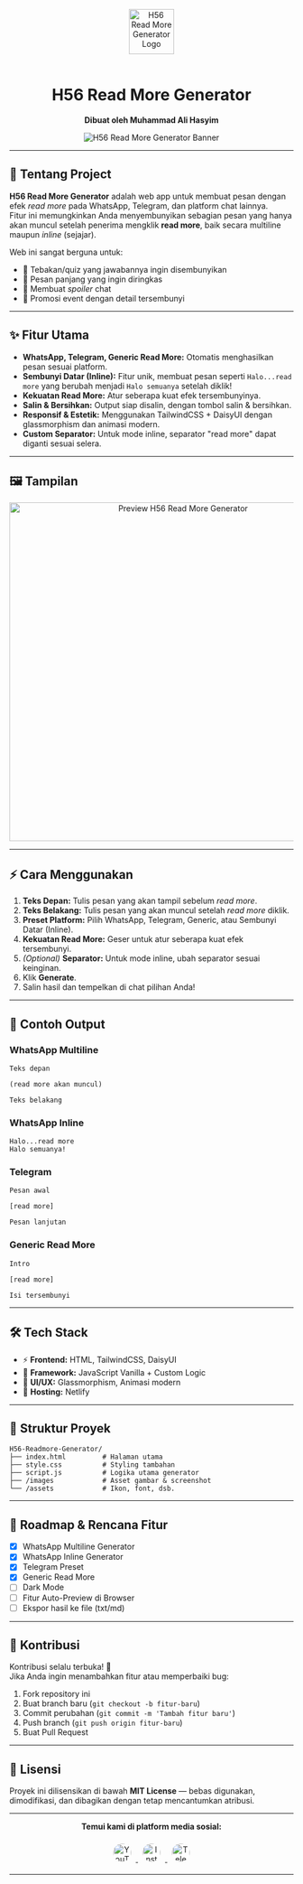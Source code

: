 <p align="center">
  <img src="https://h56-readmore-generator.netlify.app/H56.png" alt="H56 Read More Generator Logo" width="80" style="margin-bottom:16px;" />
</p>
<h1 align="center">H56 Read More Generator</h1>
<p align="center">
  <b>Dibuat oleh Muhammad Ali Hasyim</b>
</p>
<p align="center">
  <img src="https://h56-readmore-generator.netlify.app/images/Screenshot_20250824_132110_Chrome.jpg" alt="H56 Read More Generator Banner" />
</p>

---

## 🚀 Tentang Project

**H56 Read More Generator** adalah web app untuk membuat pesan dengan efek <i>read more</i> pada WhatsApp, Telegram, dan platform chat lainnya.  
Fitur ini memungkinkan Anda menyembunyikan sebagian pesan yang hanya akan muncul setelah penerima mengklik <b>read more</b>, baik secara multiline maupun <i>inline</i> (sejajar).

Web ini sangat berguna untuk:
- 🎲 Tebakan/quiz yang jawabannya ingin disembunyikan
- 📜 Pesan panjang yang ingin diringkas
- 🤫 Membuat <i>spoiler</i> chat
- 📢 Promosi event dengan detail tersembunyi

---

## ✨ Fitur Utama

- **WhatsApp, Telegram, Generic Read More:** Otomatis menghasilkan pesan sesuai platform.
- **Sembunyi Datar (Inline):** Fitur unik, membuat pesan seperti `Halo...read more` yang berubah menjadi `Halo semuanya` setelah diklik!
- **Kekuatan Read More:** Atur seberapa kuat efek tersembunyinya.
- **Salin & Bersihkan:** Output siap disalin, dengan tombol salin & bersihkan.
- **Responsif & Estetik:** Menggunakan TailwindCSS + DaisyUI dengan glassmorphism dan animasi modern.
- **Custom Separator:** Untuk mode inline, separator "read more" dapat diganti sesuai selera.

---

## 🖼️ Tampilan

<p align="center">
  <img src="https://h56-readmore-generator.netlify.app/images/Screenshot_20250824_132216_Chrome.jpg" alt="Preview H56 Read More Generator" width="600" />
</p>

---

## ⚡ Cara Menggunakan

1. **Teks Depan:** Tulis pesan yang akan tampil sebelum <i>read more</i>.
2. **Teks Belakang:** Tulis pesan yang akan muncul setelah <i>read more</i> diklik.
3. **Preset Platform:** Pilih WhatsApp, Telegram, Generic, atau Sembunyi Datar (Inline).
4. **Kekuatan Read More:** Geser untuk atur seberapa kuat efek tersembunyi.
5. _(Optional)_ **Separator:** Untuk mode inline, ubah separator sesuai keinginan.
6. Klik **Generate**.
7. Salin hasil dan tempelkan di chat pilihan Anda!

---

## 📱 Contoh Output

### WhatsApp Multiline
```text
Teks depan

(read more akan muncul)

Teks belakang
```

### WhatsApp Inline
```text
Halo...read more
Halo semuanya!
```

### Telegram
```text
Pesan awal

[read more]

Pesan lanjutan
```

### Generic Read More
```text
Intro

[read more]

Isi tersembunyi
```

---

## 🛠️ Tech Stack

- ⚡ **Frontend:** HTML, TailwindCSS, DaisyUI  
- 🧩 **Framework:** JavaScript Vanilla + Custom Logic  
- 🎨 **UI/UX:** Glassmorphism, Animasi modern  
- 🚀 **Hosting:** Netlify  

---

## 📂 Struktur Proyek

```
H56-Readmore-Generator/
├── index.html         # Halaman utama
├── style.css          # Styling tambahan
├── script.js          # Logika utama generator
├── /images            # Asset gambar & screenshot
└── /assets            # Ikon, font, dsb.
```

---

## 📝 Roadmap & Rencana Fitur

- [x] WhatsApp Multiline Generator  
- [x] WhatsApp Inline Generator  
- [x] Telegram Preset  
- [x] Generic Read More  
- [ ] Dark Mode  
- [ ] Fitur Auto-Preview di Browser  
- [ ] Ekspor hasil ke file (txt/md)  

---

## 🤝 Kontribusi

Kontribusi selalu terbuka! 🎉  
Jika Anda ingin menambahkan fitur atau memperbaiki bug:

1. Fork repository ini
2. Buat branch baru (`git checkout -b fitur-baru`)
3. Commit perubahan (`git commit -m 'Tambah fitur baru'`)
4. Push branch (`git push origin fitur-baru`)
5. Buat Pull Request

---

## 📜 Lisensi

Proyek ini dilisensikan di bawah **MIT License** — bebas digunakan, dimodifikasi, dan dibagikan dengan tetap mencantumkan atribusi.

---

<!-- Footer Medsos Start -->
<div align="center">

<b>Temui kami di platform media sosial:</b><br>

<a href="https://youtube.com/@HASYIM56" target="_blank">
  <img src="https://cdn.jsdelivr.net/gh/edent/SuperTinyIcons/images/svg/youtube.svg" alt="YouTube" width="32" style="border-radius:50%;margin:8px;background:#fff;" />
</a>
<a href="https://instagram.com/HASYIM56" target="_blank">
  <img src="https://cdn.jsdelivr.net/gh/edent/SuperTinyIcons/images/svg/instagram.svg" alt="Instagram" width="32" style="border-radius:50%;margin:8px;background:#fff;" />
</a>
<a href="https://t.me/HASYIM56" target="_blank">
  <img src="https://cdn.jsdelivr.net/gh/edent/SuperTinyIcons/images/svg/telegram.svg" alt="Telegram" width="32" style="border-radius:50%;margin:8px;background:#fff;" />
</a>

</div>
<!-- Footer Medsos End -->

---